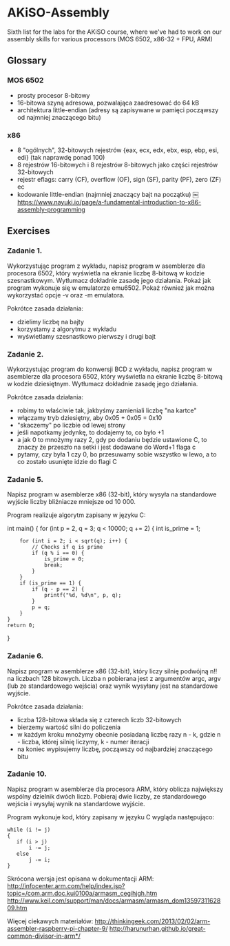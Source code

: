 # AKiSO-Assembly
Sixth list for the labs for the AKiSO course, where we've had to work on our assembly skills for various processors (MOS 6502, x86-32 + FPU, ARM)

## Glossary

### MOS 6502
- prosty procesor 8-bitowy
- 16-bitowa szyną adresowa, pozwalająca zaadresować do 64 kB
- architektura little-endian (adresy są zapisywane w pamięci począwszy od najmniej znaczącego bitu)

### x86
- 8 "ogólnych", 32-bitowych rejestrów {eax, ecx, edx, ebx, esp, ebp, esi, edi} (tak naprawdę ponad 100)
- 8 rejestrów 16-bitowych i 8 rejestrów 8-bitowych jako części rejestrów 32-bitowych
- rejestr eflags: carry (CF), overflow (OF), sign (SF), parity (PF), zero (ZF) ec
- kodowanie little-endian (najmniej znaczący bajt na początku)
￼
https://www.nayuki.io/page/a-fundamental-introduction-to-x86-assembly-programming

## Exercises

### Zadanie 1.
Wykorzystując program z wykładu, napisz program w asemblerze dla procesora 6502, który wyświetla na ekranie liczbę 8-bitową w kodzie szesnastkowym. Wytłumacz dokładnie zasadę jego działania. Pokaż jak program wykonuje się w emulatorze emu6502. Pokaż również jak można wykorzystać opcje -v oraz -m emulatora.

Pokrótce zasada działania:
- dzielimy liczbę na bajty
- korzystamy z algorytmu z wykładu
- wyświetlamy szesnastkowo pierwszy i drugi bajt

### Zadanie 2.
Wykorzystując program do konwersji BCD z wykładu, napisz program w asemblerze dla procesora 6502, który wyświetla na ekranie liczbę 8-bitową w kodzie dziesiętnym. Wytłumacz dokładnie zasadę jego działania.

Pokrótce zasada działania:
- robimy to właściwie tak, jakbyśmy zamieniali liczbę "na kartce"
- włączamy tryb dziesiętny, aby 0x05 + 0x05 = 0x10
- "skaczemy" po liczbie od lewej strony
- jeśli napotkamy jedynkę, to dodajemy to, co było +1
- a jak 0 to mnożymy razy 2, gdy po dodaniu będzie ustawione C, to znaczy że przeszło na setki i jest dodawane do Word+1 flaga c
- pytamy, czy była 1 czy 0, bo przesuwamy sobie wszystko w lewo, a to co zostało usunięte idzie  do flagi C

### Zadanie 5.
Napisz program w asemblerze x86 (32-bit), który wysyła na standardowe wyjście liczby bliźniacze mniejsze od 10 000.

Program realizuje algorytm zapisany w języku C:

int main() {
    for (int p = 2, q = 3; q < 10000; q += 2) {
        int is_prime = 1;

        for (int i = 2; i < sqrt(q); i++) {
            // Checks if q is prime
            if (q % i == 0) {
                is_prime = 0;
                break;
            }
        }
        if (is_prime == 1) {
            if (q - p == 2) {
                printf("%d, %d\n", p, q);
            }
            p = q;
        }
    }
    return 0;
}

### Zadanie 6.
Napisz program w asemblerze x86 (32-bit), który liczy silnię podwójną n!! na liczbach 128 bitowych. Liczba n pobierana jest z argumentów argc, argv (lub ze standardowego wejścia) oraz wynik wysyłany jest na standardowe wyjście.

Pokrótce zasada działania:
- liczba 128-bitowa składa się z czterech liczb 32-bitowych
- bierzemy wartość silni do policzenia
- w każdym kroku mnożymy obecnie posiadaną liczbę razy n - k, gdzie n - liczba, której silnię liczymy, k - numer iteracji
- na koniec wypisujemy liczbę, począwszy od najbardziej znaczącego bitu 

### Zadanie 10.
Napisz program w asemblerze dla procesora ARM, który oblicza największy wspólny dzielnik dwóch liczb. Pobieraj dwie liczby, ze standardowego wejścia i wysyłaj wynik na standardowe wyjście.

Program wykonuje kod, który zapisany w języku C wygląda następująco:

    while (i != j)
    {
       if (i > j)
           i -= j;
       else
           j -= i;
    }

Skrócona wersja jest opisana w dokumentacji ARM:
http://infocenter.arm.com/help/index.jsp?topic=/com.arm.doc.kui0100a/armasm_cegihjgh.htm
http://www.keil.com/support/man/docs/armasm/armasm_dom1359731162809.htm

Więcej ciekawych materiałów:
http://thinkingeek.com/2013/02/02/arm-assembler-raspberry-pi-chapter-9/
http://harunurhan.github.io/great-common-divisor-in-arm*/
